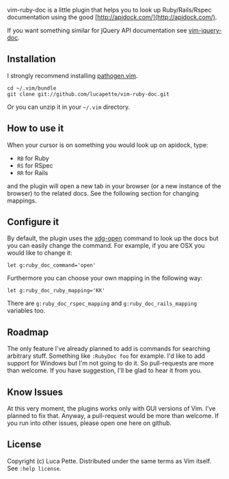 vim-ruby-doc is a little plugin that helps you to look up Ruby/Rails/Rspec
documentation using the good [http://apidock.com/](http://apidock.com/).

If you want something similar for jQuery API documentation see
[vim-jquery-doc](http://github.com/lucapette/vim-jquery-doc).


Installation
------------

I strongly recommend installing [pathogen.vim](https://github.com/tpope/pathogen.vim).

    cd ~/.vim/bundle
    git clone git://github.com/lucapette/vim-ruby-doc.git

Or you can unzip it in your `~/.vim` directory.

How to use it
-------------

When your cursor is on something you would look up on apidock, type:

- `RB` for Ruby
- `RS` for RSpec
- `RR` for Rails

and the plugin will open a new tab in your browser (or a
new instance of the browser) to the related docs. See the following section
for changing mappings.

Configure it
------------

By default, the plugin uses the
[xdg-open](http://portland.freedesktop.org/xdg-utils-1.0/xdg-open.html)
command to look up the docs but you can easily change the command. For
example, if you are OSX you would like to change it:

    let g:ruby_doc_command='open'

Furthermore you can choose your own mapping in the following way:

    let g:ruby_doc_ruby_mapping='KK'

There are `g:ruby_doc_rspec_mapping` and `g:ruby_doc_rails_mapping` variables
too.

Roadmap
-------

The only feature I've already planned to add is commands for searching
arbitrary stuff. Something like `:RubyDoc foo` for example. I'd like to add
support for Windows but I'm not going to do it. So pull-requests are more than
welcome. If you have suggestion, I'll be glad to hear it from you.

Know Issues
-----------

At this very moment, the plugins works only with GUI versions of Vim. I've
planned to fix that. Anyway, a pull-request would be more than welcome. If you
run into other issues, please open one here on github.

License
-------

Copyright (c) Luca Pette. Distributed under the same terms as Vim itself. See `:help license`.
